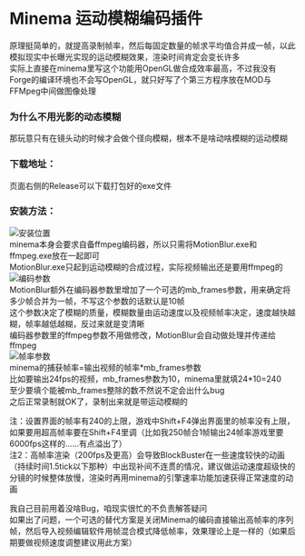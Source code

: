 # Minema 运动模糊编码插件

原理挺简单的，就提高录制帧率，然后每固定数量的帧求平均值合并成一帧，以此模拟现实中长曝光实现的运动模糊效果，渲染时间肯定会变长许多  
实际上直接在minema里写这个功能用OpenGL做合成效率最高，不过我没有Forge的编译环境也不会写OpenGL，就只好写了个第三方程序放在MOD与FFMpeg中间做图像处理  

### 为什么不用光影的动态模糊
那玩意只有在镜头动的时候才会做个径向模糊，根本不是啥动啥模糊的运动模糊  

### 下载地址：
页面右侧的Release可以下载打包好的exe文件  

### 安装方法：  
![安装位置](https://user-images.githubusercontent.com/20377926/97544518-b0015200-1a04-11eb-9f21-56b82f5d4ae9.png)  
minema本身会要求自备ffmpeg编码器，所以只需将MotionBlur.exe和ffmpeg.exe放在一起即可  
MotionBlur.exe只起到运动模糊的合成过程，实际视频输出还是要用ffmpeg的  
![编码参数](https://user-images.githubusercontent.com/20377926/97544523-b1cb1580-1a04-11eb-8ab2-f0fb49e126d4.png)  
MotionBlur额外在编码器参数里增加了一个可选的mb_frames参数，用来确定将多少帧合并为一帧，不写这个参数的话默认是10帧  
这个参数决定了模糊的质量，模糊数量由运动速度以及视频帧率决定，速度越快越糊，帧率越低越糊，反过来就是变清晰  
编码器参数里的ffmpeg参数不用做修改，MotionBlur会自动做处理并传递给ffmpeg  
![帧率参数](https://user-images.githubusercontent.com/20377926/97544526-b394d900-1a04-11eb-9eab-6c4a4a163925.png)  
minema的捕获帧率=输出视频的帧率\*mb_frames参数  
比如要输出24fps的视频，mb_frames参数为10，minema里就填24\*10=240  
至少要填个能被mb_frames整除的数不然说不定会出什么bug  
之后正常录制就OK了，录制出来就是带运动模糊的  

注：设置界面的帧率有240的上限，游戏中Shift+F4弹出界面里的帧率没有上限，如果要用超高帧率要在Shift+F4里调（比如我250帧合1帧输出24帧率游戏里要6000fps这样的……有点溢出了）  
注2：高帧率渲染（200fps及更高）会导致BlockBuster在一些速度较快的动画（持续时间1.5tick以下那种）中出现补间不连贯的情况，建议做运动速度超级快的分镜的时候整体放慢，渲染时再用minema的引擎速率功能加速获得正常速度的动画  

我自己目前用着没啥Bug，咱现实很忙的不负责解答疑问  
如果出了问题，一个可选的替代方案是关闭Minema的编码直接输出高帧率的序列帧，然后导入视频编辑软件用帧混合模式降低帧率，效果理论上是一样的（如果后期要做视频速度调整建议用此方案）  
